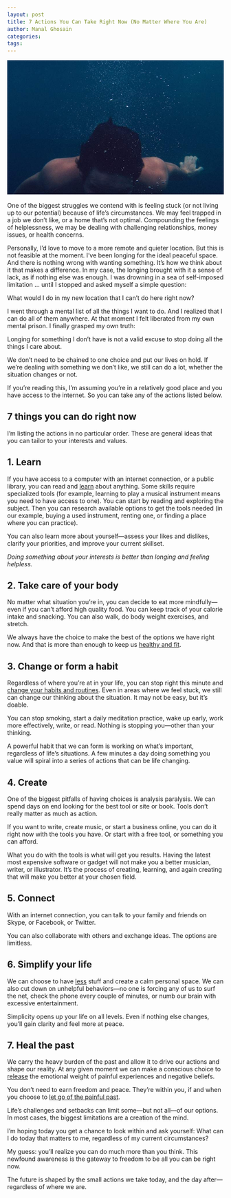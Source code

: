 ```yaml
---
layout: post
title: 7 Actions You Can Take Right Now (No Matter Where You Are)
author: Manal Ghosain
categories:
tags:
---
```


![Drowning](/images/drowning.jpg)

One of the biggest struggles we contend with is feeling stuck (or not living up to our potential) because of life’s circumstances. We may feel trapped in a job we don’t like, or a home that’s not optimal.  Compounding the feelings of helplessness, we may be dealing with challenging relationships, money issues, or health concerns.

Personally, I’d love to move to a more remote and quieter location. But this is not feasible at the moment. I’ve been longing for the ideal peaceful space. And there is nothing wrong with wanting something. It’s how we think about it that makes a difference. In my case, the longing brought with it a sense of lack, as if nothing else was enough. I was drowning in a sea of self-imposed limitation ... until I stopped and asked myself a simple question:

What would I do in my new location that I can’t do here right now?

I went through a mental list of all the things I want to do. And I realized that I can do all of them anywhere. At that moment I felt liberated from my own mental prison. I finally grasped my own truth:

Longing for something I don’t have is not a valid excuse to stop doing all the things I care about.

We don’t need to be chained to one choice and put our lives on hold. If we’re dealing with something we don’t like, we still can do a lot, whether the situation changes or not.

If you’re reading this, I’m assuming you’re in a relatively good place and you have access to the internet. So you can take any of the actions listed below.

## 7 things you can do right now

I’m listing the actions in no particular order. These are general ideas that you can tailor to your interests and values.

## 1. Learn

If you have access to a computer with an internet connection, or a public library, you can read and [learn](/learn/) about anything. Some skills require specialized tools (for example, learning to play a musical instrument means you need to have access to one). You can start by reading and exploring the subject. Then you can research available options to get the tools needed (in our example, buying a used instrument, renting one, or finding a place where you can practice).

You can also learn more about yourself—assess your likes and dislikes, clarify your priorities, and improve your current skillset. 

*Doing something about your interests is better than longing and feeling helpless.*

## 2. Take care of your body

No matter what situation you’re in, you can decide to eat more mindfully—even if you can’t afford high quality food. You can keep track of your calorie intake and snacking. You can also walk, do body weight exercises, and stretch. 

We always have the choice to make the best of the options we have right now. And that is more than enough to keep us [healthy and fit](/better-health/).

## 3. Change or form a habit

Regardless of where you’re at in your life, you can stop right this minute and [change your habits and routines](/a-simple-but-powerful-way-to-start-or-change-a-habit/). Even in areas where we feel stuck, we still can change our thinking about the situation. It may not be easy, but it’s doable.

You can stop smoking, start a daily meditation practice, wake up early, work more effectively, write, or read. Nothing is stopping you—other than your thinking.

A powerful habit that we can form is working on what’s important, regardless of life’s situations. A few minutes a day doing something you value will spiral into a series of actions that can be life changing.

## 4. Create

One of the biggest pitfalls of having choices is analysis paralysis. We can spend days on end looking for the best tool or site or book. Tools don’t really matter as much as action.

If you want to write, create music, or start a business online, you can do it right now with the tools you have. Or start with a free tool, or something you can afford. 

What you do with the tools is what will get you results. Having the latest most expensive software or gadget will not make you a better musician, writer, or illustrator. It’s the process of creating, learning, and again creating that will make you better at your chosen field.

## 5. Connect

With an internet connection, you can talk to your family and friends on Skype, or Facebook, or Twitter. 

You can also collaborate with others and exchange ideas. The options are limitless.

## 6. Simplify your life

We can choose to have [less](eliminate-to-simplify/) stuff and create a calm personal space. We can also cut down on unhelpful behaviors—no one is forcing any of us to surf the net, check the phone every couple of minutes, or numb our brain with excessive entertainment. 

Simplicity opens up your life on all levels. Even if nothing else changes, you’ll gain clarity and feel more at peace.

## 7. Heal the past

We carry the heavy burden of the past and allow it to drive our actions and shape our reality. At any given moment we can make a conscious choice to [release](/eliminate-the-obsolete-past/) the emotional weight of painful experiences and negative beliefs.

You don’t need to earn freedom and peace. They’re within you, if and when you choose to [let go of the painful past](/can-you-make-peace-with-your-painful-past/).

Life’s challenges and setbacks can limit some—but not all—of our options. In most cases, the biggest limitations are a creation of the mind.

I’m hoping today you get a chance to look within and ask yourself: What can I do today that matters to me, regardless of my current circumstances?

My guess: you’ll realize you can do much more than you think. This newfound awareness is the gateway to freedom to be all you can be right now.

The future is shaped by the small actions we take today, and the day after—regardless of where we are.